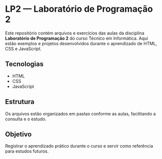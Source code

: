 # LP2 — Laboratório de Programação 2

Este repositório contém arquivos e exercícios das aulas da disciplina **Laboratório de Programação 2** do curso Técnico em Informática. Aqui estão exemplos e projetos desenvolvidos durante o aprendizado de HTML, CSS e JavaScript.

## Tecnologias

- HTML  
- CSS  
- JavaScript  

## Estrutura

Os arquivos estão organizados em pastas conforme as aulas, facilitando a consulta e o estudo.

## Objetivo

Registrar o aprendizado prático durante o curso e servir como referência para estudos futuros.
